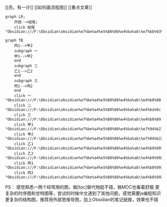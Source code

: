 [[亮，有一计]] [[如何画流程图]] [[重点文章]]
```mermaid
graph LR;
    开始-->结尾;
    click 结尾 "Obsidian:///F:\Obsidian\obsidian%e7%be%a4%e5%88%86%e4%ba%ab\%e7%bb%93%e5%b0%be.md"
```


```mermaid
graph TB
    丙1-->甲2
    subgraph 一
    甲1-->甲2
    end
    subgraph 二
    乙1-->乙2
    end
    subgraph 三
    丙1-->丙2
    end
    click 一 "Obsidian:///F:\Obsidian\obsidian%e7%be%a4%e5%88%86%e4%ba%ab\%e4%b8%80.md"
	click 二 "Obsidian:///F:\Obsidian\obsidian%e7%be%a4%e5%88%86%e4%ba%ab\%e4%ba%8c.md"
	click 三 "Obsidian:///F:\Obsidian\obsidian%e7%be%a4%e5%88%86%e4%ba%ab\%e4%b8%89.md"
	click 甲1 "Obsidian:///F:\Obsidian\obsidian%e7%be%a4%e5%88%86%e4%ba%ab\%e7%94%b21.md"
	click 甲2 "Obsidian:///F:\Obsidian\obsidian%e7%be%a4%e5%88%86%e4%ba%ab\%e7%94%b22.md"
	click 乙1 "Obsidian:///F:\Obsidian\obsidian%e7%be%a4%e5%88%86%e4%ba%ab\%e4%b9%991.md"
	click 乙2 "Obsidian:///F:\Obsidian\obsidian%e7%be%a4%e5%88%86%e4%ba%ab\%e4%b9%992.md"
	click 丙1 "Obsidian:///F:\Obsidian\obsidian%e7%be%a4%e5%88%86%e4%ba%ab\%e4%b8%991.md"
	click 丙2 "Obsidian:///F:\Obsidian\obsidian%e7%be%a4%e5%88%86%e4%ba%ab\%e4%b8%992.md"
```

PS：
感觉熟悉一两个经常用的图，做[toc]替代物挺不错，做MOC也看着舒服
更复杂的时序图和甘特图等，尝试的时候中文遇到了其他问题，感觉需要js编程知识
更复杂的结构图，推荐用外部思维导图，加上Obsidian的笔记链接，效果也不错